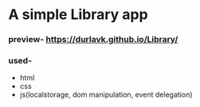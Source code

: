 # A simple Library app

### preview- https://durlavk.github.io/Library/

### used-
- html
- css
- js(localstorage, dom manipulation, event delegation)
